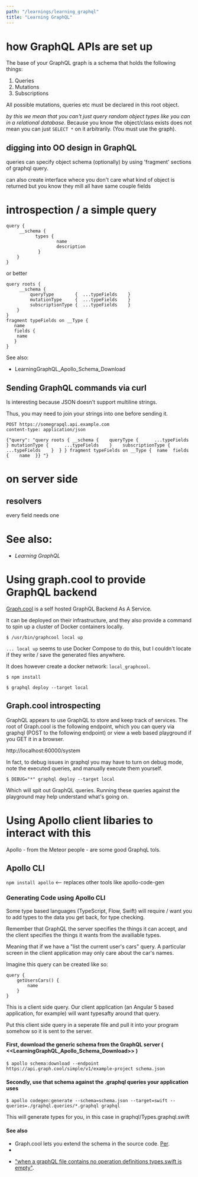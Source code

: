 ```yaml
---
path: "/learnings/learning_graphql"
title: "Learning GraphQL"
---
```


# how GraphQL APIs are set up

The base of your GraphQL graph is a schema that holds the following things:

  1. Queries
  2. Mutations
  3. Subscriptions

All possible mutations, queries etc must be declared in this root object.

_by this we mean that you can't just query random object types like you can in a relational database_. Because you know the object/class exists does not mean you can just `SELECT *` on it arbitrarily. (You must use the graph).


## digging into OO design in GraphQL

queries can specify object schema (optionally) by using 'fragment' sections of graphql query.

can also create interface whece you don't care what kind of object is returned but you know they mill all have same couple fields

# introspection / a simple query

    query { 
         __schema {  
               types {  
                       name 
                       description    
                }  
        }
    }


or better

    query roots {
         __schema {    
             queryType        {  ...typeFields    }
             mutationType     {  ...typeFields    }    
             subscriptionType {  ...typeFields    }  
        }
    } 
    fragment typeFields on __Type {  
       name
       fields { 
        name
       }
    }

See also:

  * LearningGraphQL_Apollo_Schema_Download

## Sending GraphQL commands via curl

Is interesting because JSON doesn't support multiline strings.

Thus, you may need to join your strings into one before sending it.

    POST https://somegrapql.api.example.com
    content-type: application/json

    {"query": "query roots { __schema {    queryType {      ...typeFields    } mutationType {      ...typeFields    }    subscriptionType {      ...typeFields    }  } } fragment typeFields on __Type {  name  fields {    name  }} "} 


# on server side

## resolvers

every field needs one

# See also:

  * _Learning GraphQL_

# Using graph.cool to provide GraphQL backend

[Graph.cool](https://www.graph.cool/) is a self hosted GraphQL Backend As A Service.

It can be deployed on their infrastructure, and they also provide a command to spin up a cluster of Docker containers locally.

    $ /usr/bin/graphcool local up


`... local up` seems to use Docker Compose to do this, but I couldn't locate if they write / save the generated files anywhere.

It does however create a docker network: `local_graphcool`.

    $ npm install 

    $ graphql deploy --target local

## Graph.cool introspecting

GraphQL appears to use GraphQL to store and keep track of services. The root of Graph.cool is the following endpoint, which you can query via graphql (POST to the following endpoint) or view a web based playground if you GET it in a browser.

http://localhost:60000/system

In fact, to debug issues in graphql you may have to turn on debug mode, note the executed queries, and manually execute them yourself.

    $ DEBUG="*" graphql deploy --target local

Which will spit out GraphQL queries. Running these queries against the playground may help understand what's going on.


# Using Apollo client libaries to interact with this

Apollo - from the Meteor people - are some good GraphqL tols.

## Apollo CLI

`npm install apollo` <-- replaces other tools like apollo-code-gen

### Generating Code using Apollo CLI

Some type based languages (TypeScript, Flow, Swift) will require / want you to add types to the data you get back, for type checking.

Remember that GraphQL the server specifies the things it can accept, and the client specifies the things it wants from the availiable types.

Meaning that if we have a "list the current user's cars" query. A particular screen in the client application may only care about the car's names.

Imagine this query can be created like so:

    query {
        getUsersCars() {
            name
        }
    }

This is a client side query. Our client application (an Angular 5 based application, for example) will want typesafty around that query.

Put this client side query in a seperate file and pull it into your program somehow so it is sent to the server.

#### First, download the generic schema from the GraphQL server ( <<LearningGraphQL_Apollo_Schema_Download>> )

    $ apollo schema:download --endpoint https://api.graph.cool/simple/v1/example-project schema.json

#### Secondly, use that schema against the .graphql queries your application uses

    $ apollo codegen:generate --schema=schema.json --target=swift --queries=./graphql.queries/*.graphql graphql

This will generate types for you, in this case in graphql/Types.graphql.swift


#### See also

  * Graph.cool lets you extend the schema in the source code.  [Per](https://github.com/apollographql/apollo-cli/issues/344#issuecomment-371530068). 
  * 

- ["when a graphQL file contains no operation definitions types.swift is empty"](https://github.com/apollographql/apollo-cli/issues/211). 


